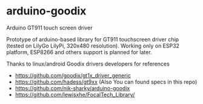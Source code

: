 # arduino-goodix
Arduino GT911 touch screen driver

Prototype of arduino-based library for GT911 touchscreen driver chip (tested on LilyGo LilyPi, 320x480 resolution).
Working only on ESP32 platform, ESP8266 and others support is planned for later.

Thanks to linux/android Goodix drivers developers for references
* https://github.com/goodix/gt1x_driver_generic
* https://github.com/hadess/gt9xx (Also You can found specs in this repo)
* https://github.com/nik-sharky/arduino-goodix
* https://github.com/lewisxhe/FocalTech_Library/
